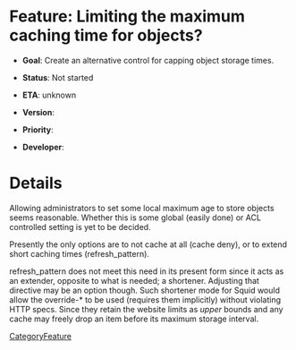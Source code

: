 # Feature: Limiting the maximum caching time for objects?

  - **Goal**: Create an alternative control for capping object storage
    times.

  - **Status**: Not started

  - **ETA**: unknown

  - **Version**:

  - **Priority**:

  - **Developer**:

# Details

Allowing administrators to set some local maximum age to store objects
seems reasonable. Whether this is some global (easily done) or ACL
controlled setting is yet to be decided.

Presently the only options are to not cache at all (cache deny), or to
extend short caching times (refresh\_pattern).

refresh\_pattern does not meet this need in its present form since it
acts as an extender, opposite to what is needed; a shortener. Adjusting
that directive may be an option though. Such shortener mode for Squid
would allow the override-\* to be used (requires them implicitly)
without violating HTTP specs. Since they retain the website limits as
*upper* bounds and any cache may freely drop an item before its maximum
storage interval.

[CategoryFeature](/CategoryFeature)
